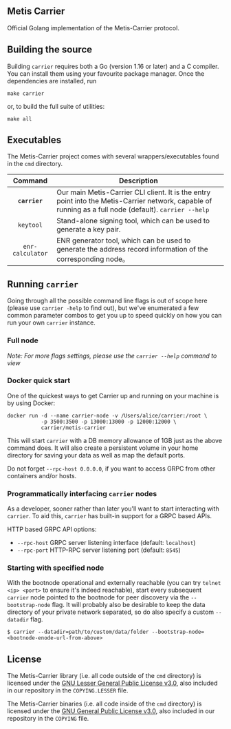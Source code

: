 ## Metis Carrier

Official Golang implementation of the Metis-Carrier protocol.

## Building the source

Building `carrier` requires both a Go (version 1.16 or later) and a C compiler. You can install
them using your favourite package manager. Once the dependencies are installed, run

```shell
make carrier
```

or, to build the full suite of utilities:

```shell
make all
```

## Executables

The Metis-Carrier project comes with several wrappers/executables found in the `cmd` directory.

|    Command    | Description                                                                                                                                                                                                                                                                                                                                                                                                                                                                                                                                          |
| :-----------: | ---------------------------------------------------------------------------------------------------------------------------------------------------------------------------------------------------------------------------------------------------------------------------------------------------------------------------------------------------------------------------------------------------------------------------------------------------------------------------------------------------------------------------------------------------- |
|  **`carrier`**   | Our main Metis-Carrier CLI client. It is the entry point into the Metis-Carrier network, capable of running as a full node (default). `carrier --help` |
|   `keytool`    | Stand-alone signing tool, which can be used to generate a key pair.  |
|  `enr-calculator`   | ENR generator tool, which can be used to generate the address record information of the corresponding node。 |                                                                                                                                                                                                                                                                 |

## Running `carrier`

Going through all the possible command line flags is out of scope here (please use `carrier -help` to find out),
but we've enumerated a few common parameter combos to get you up to speed quickly
on how you can run your own `carrier` instance.

### Full node

*Note: For more flags settings, please use the `carrier --help` command to view*


### Docker quick start

One of the quickest ways to get Carrier up and running on your machine is by using
Docker:

```shell
docker run -d --name carrier-node -v /Users/alice/carrier:/root \
           -p 3500:3500 -p 13000:13000 -p 12000:12000 \
           carrier/metis-carrier
```

This will start `carrier` with a DB memory allowance of 1GB just as the
above command does.  It will also create a persistent volume in your home directory for
saving your data as well as map the default ports. 

Do not forget `--rpc-host 0.0.0.0`, if you want to access GRPC from other containers
and/or hosts. 


### Programmatically interfacing `carrier` nodes

As a developer, sooner rather than later you'll want to start interacting with `carrier`. To aid
this, `carrier` has built-in support for a GRPC based APIs.

HTTP based GRPC API options:

* `--rpc-host` GRPC server listening interface (default: `localhost`)
* `--rpc-port` HTTP-RPC server listening port (default: `8545`)


### Starting with specified node

With the bootnode operational and externally reachable (you can try
`telnet <ip> <port>` to ensure it's indeed reachable), start every subsequent `carrier`
node pointed to the bootnode for peer discovery via the `--bootstrap-node` flag. It will
probably also be desirable to keep the data directory of your private network separated, so
do also specify a custom `--datadir` flag.

```shell
$ carrier --datadir=path/to/custom/data/folder --bootstrap-node=<bootnode-enode-url-from-above>
```

## License

The Metis-Carrier library (i.e. all code outside of the `cmd` directory) is licensed under the
[GNU Lesser General Public License v3.0](https://www.gnu.org/licenses/lgpl-3.0.en.html),
also included in our repository in the `COPYING.LESSER` file.

The Metis-Carrier binaries (i.e. all code inside of the `cmd` directory) is licensed under the
[GNU General Public License v3.0](https://www.gnu.org/licenses/gpl-3.0.en.html), also
included in our repository in the `COPYING` file.

